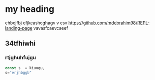 # my heading
ehbejfbj
efjkeashcghagv
v
esv
https://github.com/mdebrahim98/REPL-landing-page
vavasfcaevcaeef
## 34tfhiwhi
### rtjghuhfujgu

```js
const s  = kiuugu,
s="erjhbggb"

```
